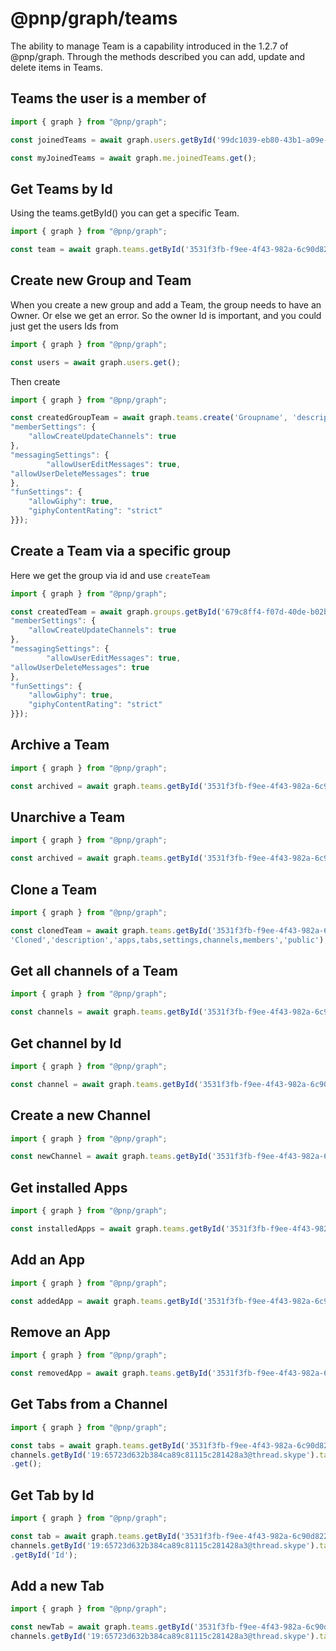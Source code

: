 # @pnp/graph/teams

The ability to manage Team is a capability introduced in the 1.2.7 of @pnp/graph. Through the methods described
you can add, update and delete items in Teams.

## Teams the user is a member of
```TypeScript
import { graph } from "@pnp/graph";

const joinedTeams = await graph.users.getById('99dc1039-eb80-43b1-a09e-250d50a80b26').joinedTeams.get();

const myJoinedTeams = await graph.me.joinedTeams.get();

```

## Get Teams by Id

Using the teams.getById() you can get a specific Team.

```TypeScript
import { graph } from "@pnp/graph";

const team = await graph.teams.getById('3531f3fb-f9ee-4f43-982a-6c90d8226528').get();

```

## Create new Group and Team
When you create a new group and add a Team, the group needs to have an Owner. Or else we get an error.
So the owner Id is important, and you could just get the users Ids from

```TypeScript
import { graph } from "@pnp/graph";

const users = await graph.users.get();
```
Then create
```TypeSCript
import { graph } from "@pnp/graph";

const createdGroupTeam = await graph.teams.create('Groupname', 'description', 'OwnerId',{ 
"memberSettings": {
    "allowCreateUpdateChannels": true
},
"messagingSettings": {
        "allowUserEditMessages": true,
"allowUserDeleteMessages": true
},
"funSettings": {
    "allowGiphy": true,
    "giphyContentRating": "strict"
}});
```

## Create a Team via a specific group
Here we get the group via id and use `createTeam`

```TypeScript
import { graph } from "@pnp/graph";

const createdTeam = await graph.groups.getById('679c8ff4-f07d-40de-b02b-60ec332472dd').createTeam({ 
"memberSettings": {
    "allowCreateUpdateChannels": true
},
"messagingSettings": {
        "allowUserEditMessages": true,
"allowUserDeleteMessages": true
},
"funSettings": {
    "allowGiphy": true,
    "giphyContentRating": "strict"
}});
```

## Archive a Team
```TypeScript
import { graph } from "@pnp/graph";

const archived = await graph.teams.getById('3531f3fb-f9ee-4f43-982a-6c90d8226528').archive();

```
## Unarchive a Team
```TypeScript
import { graph } from "@pnp/graph";

const archived = await graph.teams.getById('3531f3fb-f9ee-4f43-982a-6c90d8226528').unarchive();

```

## Clone a Team
```TypeScript
import { graph } from "@pnp/graph";

const clonedTeam = await graph.teams.getById('3531f3fb-f9ee-4f43-982a-6c90d8226528').cloneTeam(
'Cloned','description','apps,tabs,settings,channels,members','public');

```
## Get all channels of a Team
```TypeScript
import { graph } from "@pnp/graph";

const channels = await graph.teams.getById('3531f3fb-f9ee-4f43-982a-6c90d8226528').channels.get();

```
## Get channel by Id
```TypeScript
import { graph } from "@pnp/graph";

const channel = await graph.teams.getById('3531f3fb-f9ee-4f43-982a-6c90d8226528').channels.getById('19:65723d632b384ca89c81115c281428a3@thread.skype').get();

```

## Create a new Channel
```TypeScript
import { graph } from "@pnp/graph";

const newChannel = await graph.teams.getById('3531f3fb-f9ee-4f43-982a-6c90d8226528').channels.create('New Channel', 'Description');

```
## Get installed Apps
```TypeScript
import { graph } from "@pnp/graph";

const installedApps = await graph.teams.getById('3531f3fb-f9ee-4f43-982a-6c90d8226528').installedApps.get();

```
## Add an App
```TypeScript
import { graph } from "@pnp/graph";

const addedApp = await graph.teams.getById('3531f3fb-f9ee-4f43-982a-6c90d8226528').installedApps.add('https://graph.microsoft.com/v1.0/appCatalogs/teamsApps/12345678-9abc-def0-123456789a');

```
## Remove an App
```TypeScript
import { graph } from "@pnp/graph";

const removedApp = await graph.teams.getById('3531f3fb-f9ee-4f43-982a-6c90d8226528').installedApps.remove();

```
## Get Tabs from a Channel
```TypeScript
import { graph } from "@pnp/graph";

const tabs = await graph.teams.getById('3531f3fb-f9ee-4f43-982a-6c90d8226528').
channels.getById('19:65723d632b384ca89c81115c281428a3@thread.skype').tabs
.get();

```
## Get Tab by Id
```TypeScript
import { graph } from "@pnp/graph";

const tab = await graph.teams.getById('3531f3fb-f9ee-4f43-982a-6c90d8226528').
channels.getById('19:65723d632b384ca89c81115c281428a3@thread.skype').tabs
.getById('Id');

```
## Add a new Tab
```TypeScript
import { graph } from "@pnp/graph";

const newTab = await graph.teams.getById('3531f3fb-f9ee-4f43-982a-6c90d8226528').
channels.getById('19:65723d632b384ca89c81115c281428a3@thread.skype').tabs.add('Tab','https://graph.microsoft.com/v1.0/appCatalogs/teamsApps/12345678-9abc-def0-123456789a',<TabsConfiguration>{});

```

